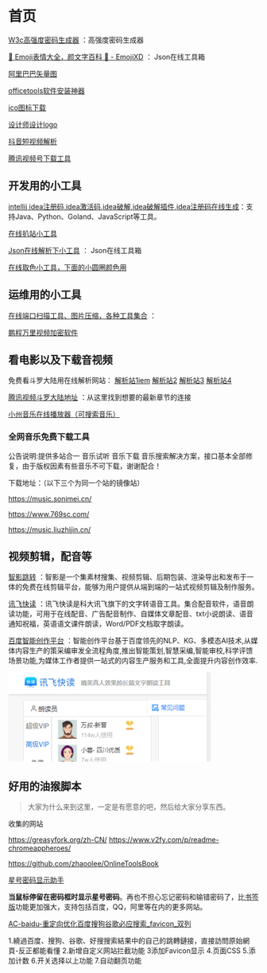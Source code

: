 # 首页



 [W3c高强度密码生成器](https://www.w3cschool.cn/tools/index?name=CreateStrongPassword) ：高强度密码生成器

 [🤣 Emoji表情大全，颜文字百科 💌 - EmojiXD](https://emojixd.com/) ： Json在线工具箱

[阿里巴巴矢量图](https://www.iconfont.cn/)

 [officetools软件安装神器](https://otp.landian.vip/zh-cn/)

 [ico图标下载](https://sc.chinaz.com/tubiao/)

[设计师设计logo](https://www.uugai.com/)

[抖音短视频解析](http://www.cainiaojiexi.com/)

[腾讯视频号下载工具](https://shipinhao.iiilab.com/)

## 开发用的小工具

[intellij idea注册码,idea激活码,idea破解,idea破解插件,idea注册码在线生成](http://idea.javatiku.cn/)：支持Java、Python、Goland、JavaScript等工具。

[在线扒站小工具](https://bazhan.wang/)

 [Json在线解析下小工具](https://www.sojson.com/) ： Json在线工具箱

[在线取色小工具，下面的小圆圈颜色用](https://link.fobshanghai.com/rgbcolor.htm) 

## 运维用的小工具

 [在线端口扫描工具、图片压缩，各种工具集合](https://www.qtool.net/port) ：

[鹏程万里视频加密软件](https://www.pcwlenv.com/)

## 看电影以及下载音视频

免费看斗罗大陆用在线解析网站： [解析站1iem](https://www.iembuy.com/)   [解析站2](https://v.ctrlqq.com/)   [解析站3](http://tv.hzwdd.cn/)  [解析站4](http://www.cjw123.com/jx/)

 [腾讯视频斗罗大陆地址](https://m.v.qq.com/search.html?keyWord=%E6%96%97%E7%BD%97%E5%A4%A7%E9%99%86) ：从这里找到想要的最新章节的连接

[小州音乐在线播放器（可搜索音乐）](http://y.webzcz.cn/)

### 全网音乐免费下载工具

公告说明:提供多站合一 音乐试听 音乐下载 音乐搜索解决方案，接口基本全部修复，由于版权因素有些音乐不可下载，谢谢配合！

下载地址：（以下三个为同一个站的镜像站）

https://music.sonimei.cn/

https://www.769sc.com/

https://music.liuzhijin.cn/



## 视频剪辑，配音等

 [智影跳转](https://zenvideo.qq.com/home) ：智影是一个集素材搜集、视频剪辑、后期包装、渲染导出和发布于一体的免费在线剪辑平台，能够为用户提供从端到端的一站式视频剪辑及制作服务。

 [讯飞快读](https://www.ffkuaidu.com/) ：讯飞快读是科大讯飞旗下的文字转语音工具。集合配音软件，语音朗读功能，可用于在线配音、广告配音制作、自媒体文章配音、txt小说朗读、语音通知祝福，英语语文课件朗读，Word/PDF文档取字朗读。

 [百度智能创作平台](https://www.ffkuaidu.com/) ：智能创作平台基于百度领先的NLP、KG、多模态AI技术,从媒体内容生产的策采编审发全流程角度,推出智能策划,智慧采编,智能审校,科学评馈场景功能,为媒体工作者提供一站式的内容生产服务和工具,全面提升内容创作效率.



![image-20220415104918889](index.assets/image-20220415104918889.png)



## 好用的油猴脚本

> 大家为什么来到这里，一定是有愿意的吧，然后给大家分享东西。

收集的网站

https://greasyfork.org/zh-CN/
https://www.v2fy.com/p/readme-chromeappheroes/

https://github.com/zhaoolee/OnlineToolsBook



 [星号密码显示助手](https://www.baiduyun.wiki/tool/install-starpassword.html#) 

**当鼠标停留在密码框时显示星号密码**。再也不担心忘记密码和输错密码了，比[书签版](https://www.baiduyun.wiki/tool/bookmark.html)功能更加强大，支持包括百度，QQ，阿里等在内的更多网站。

 [AC-baidu-重定向优化百度搜狗谷歌必应搜索_favicon_双列](https://greasyfork.org/zh-CN/scripts/14178-ac-baidu-%E9%87%8D%E5%AE%9A%E5%90%91%E4%BC%98%E5%8C%96%E7%99%BE%E5%BA%A6%E6%90%9C%E7%8B%97%E8%B0%B7%E6%AD%8C%E5%BF%85%E5%BA%94%E6%90%9C%E7%B4%A2-favicon-%E5%8F%8C%E5%88%97) 

1.繞過百度、搜狗、谷歌、好搜搜索結果中的自己的跳轉鏈接，直接訪問原始網頁-反正都能看懂 2.新增自定义网站拦截功能 3添加Favicon显示 4.页面CSS 5.添加计数 6.开关选择以上功能 7.自动翻页功能



